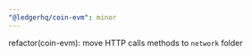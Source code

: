 ```yaml
---
"@ledgerhq/coin-evm": minor
---
```


refactor(coin-evm): move HTTP calls methods to `network` folder

